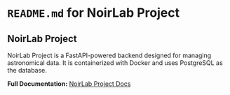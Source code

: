 # **`README.md` for NoirLab Project**

## NoirLab Project

NoirLab Project is a FastAPI-powered backend designed for managing astronomical data. It is containerized with Docker and uses PostgreSQL as the database.

**Full Documentation:**
[NoirLab Project Docs](https://seamusgoldman.github.io/noirlab_project/)
